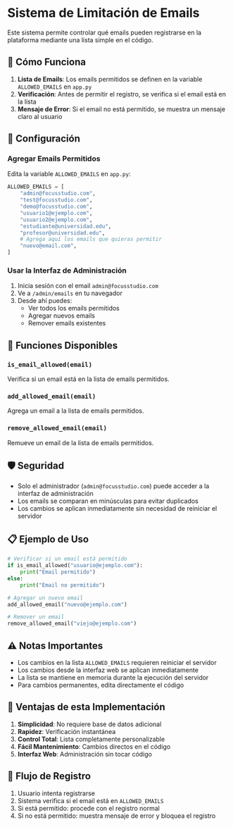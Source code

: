 # Sistema de Limitación de Emails

Este sistema permite controlar qué emails pueden registrarse en la plataforma mediante una lista simple en el código.

## 🚀 Cómo Funciona

1. **Lista de Emails**: Los emails permitidos se definen en la variable `ALLOWED_EMAILS` en `app.py`
2. **Verificación**: Antes de permitir el registro, se verifica si el email está en la lista
3. **Mensaje de Error**: Si el email no está permitido, se muestra un mensaje claro al usuario

## 📝 Configuración

### Agregar Emails Permitidos

Edita la variable `ALLOWED_EMAILS` en `app.py`:

```python
ALLOWED_EMAILS = [
    "admin@focusstudio.com",
    "test@focusstudio.com", 
    "demo@focusstudio.com",
    "usuario1@ejemplo.com",
    "usuario2@ejemplo.com",
    "estudiante@universidad.edu",
    "profesor@universidad.edu",
    # Agrega aquí los emails que quieras permitir
    "nuevo@email.com",
]
```

### Usar la Interfaz de Administración

1. Inicia sesión con el email `admin@focusstudio.com`
2. Ve a `/admin/emails` en tu navegador
3. Desde ahí puedes:
   - Ver todos los emails permitidos
   - Agregar nuevos emails
   - Remover emails existentes

## 🔧 Funciones Disponibles

### `is_email_allowed(email)`
Verifica si un email está en la lista de emails permitidos.

### `add_allowed_email(email)`
Agrega un email a la lista de emails permitidos.

### `remove_allowed_email(email)`
Remueve un email de la lista de emails permitidos.

## 🛡️ Seguridad

- Solo el administrador (`admin@focusstudio.com`) puede acceder a la interfaz de administración
- Los emails se comparan en minúsculas para evitar duplicados
- Los cambios se aplican inmediatamente sin necesidad de reiniciar el servidor

## 📋 Ejemplo de Uso

```python
# Verificar si un email está permitido
if is_email_allowed("usuario@ejemplo.com"):
    print("Email permitido")
else:
    print("Email no permitido")

# Agregar un nuevo email
add_allowed_email("nuevo@ejemplo.com")

# Remover un email
remove_allowed_email("viejo@ejemplo.com")
```

## ⚠️ Notas Importantes

- Los cambios en la lista `ALLOWED_EMAILS` requieren reiniciar el servidor
- Los cambios desde la interfaz web se aplican inmediatamente
- La lista se mantiene en memoria durante la ejecución del servidor
- Para cambios permanentes, edita directamente el código

## 🎯 Ventajas de esta Implementación

1. **Simplicidad**: No requiere base de datos adicional
2. **Rapidez**: Verificación instantánea
3. **Control Total**: Lista completamente personalizable
4. **Fácil Mantenimiento**: Cambios directos en el código
5. **Interfaz Web**: Administración sin tocar código

## 🔄 Flujo de Registro

1. Usuario intenta registrarse
2. Sistema verifica si el email está en `ALLOWED_EMAILS`
3. Si está permitido: procede con el registro normal
4. Si no está permitido: muestra mensaje de error y bloquea el registro
